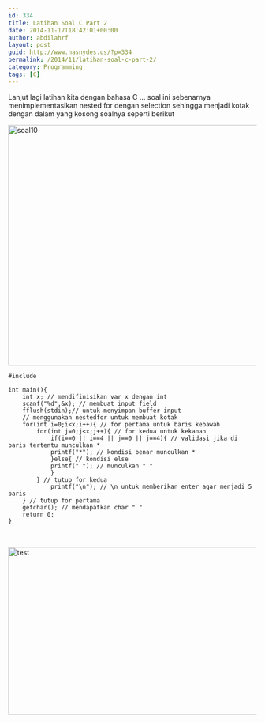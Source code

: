```yaml
---
id: 334
title: Latihan Soal C Part 2
date: 2014-11-17T18:42:01+00:00
author: abdilahrf
layout: post
guid: http://www.hasnydes.us/?p=334
permalink: /2014/11/latihan-soal-c-part-2/
category: Programming
tags: [C]
---
```

Lanjut lagi latihan kita dengan bahasa C &#8230; soal ini sebenarnya menimplementasikan nested for dengan selection sehingga menjadi kotak dengan dalam yang kosong soalnya seperti berikut

[<img class="aligncenter wp-image-335" src="http://abdilahrf.github.io/images/2014/11/soal10-1024x415.png" alt="soal10" width="1200" height="487" />](http://abdilahrf.github.io/images/2014/11/soal10.png)

<pre data-src="kotak.cpp"><code class="language-c">#include

int main(){
	int x; // mendifinisikan var x dengan int
	scanf("%d",&x); // membuat input field
	fflush(stdin);// untuk menyimpan buffer input
	// menggunakan nestedfor untuk membuat kotak
	for(int i=0;i&lt;x;i++){ // for pertama untuk baris kebawah
		for(int j=0;j&lt;x;j++){ // for kedua untuk kekanan
			if(i==0 || i==4 || j==0 || j==4){ // validasi jika di baris tertentu munculkan *
			printf("*"); // kondisi benar munculkan * 
			}else{ // kondisi else 
			printf(" "); // munculkan " "
			} 
		} // tutup for kedua
			printf("\n"); // \n untuk memberikan enter agar menjadi 5 baris
	} // tutup for pertama
	getchar(); // mendapatkan char " "
	return 0; 
}</code></pre>

&nbsp;

[<img class="aligncenter size-full wp-image-336" src="http://abdilahrf.github.io/images/2014/11/test.png" alt="test" width="679" height="339" />](http://abdilahrf.github.io/images/2014/11/test.png)